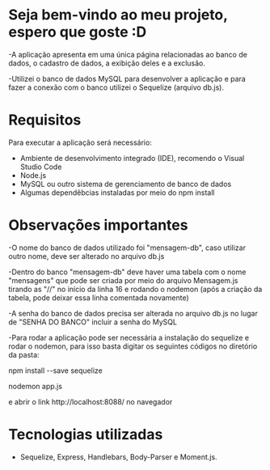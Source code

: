 # Seja bem-vindo ao meu projeto, espero que goste :D

-A aplicação apresenta em uma única página relacionadas ao banco de dados, o cadastro de dados, a exibição deles e a exclusão.

-Utilizei o banco de dados MySQL para desenvolver a aplicação e para fazer a conexão com o banco utilizei o Sequelize (arquivo db.js).

# Requisitos

Para executar a aplicação será necessário:

- Ambiente de desenvolvimento integrado (IDE), recomendo o Visual Studio Code
- Node.js
- MySQL ou outro sistema de gerenciamento de banco de dados
- Algumas dependêbcias instaladas por meio do npm install



# Observações importantes
-O nome do banco de dados utilizado foi "mensagem-db", caso utilizar outro nome, deve ser alterado no arquivo db.js

-Dentro do banco "mensagem-db" deve haver uma tabela com o nome "mensagens" que pode ser criada por meio do arquivo Mensagem.js tirando as "//" no início da linha 16 e rodando o nodemon (após a criação da tabela, pode deixar essa linha comentada novamente)

-A senha do banco de dados precisa ser alterada no arquivo db.js no lugar de "SENHA DO BANCO" incluir a senha do MySQL

-Para rodar a aplicação pode ser necessária a instalação do sequelize e rodar o nodemon, para isso basta digitar os seguintes códigos no diretório da pasta:

npm install --save sequelize

nodemon app.js

e abrir o link http://localhost:8088/ no navegador


# Tecnologias utilizadas
- Sequelize, Express, Handlebars, Body-Parser e Moment.js.
